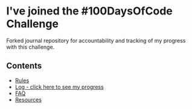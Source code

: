 # I've joined the #100DaysOfCode Challenge
Forked journal repository for accountability and tracking of my progress with this challenge.

## Contents
* [Rules](rules.md)
* [Log - click here to see my progress](log.md)
* [FAQ](FAQ.md)
* [Resources](resources.md)